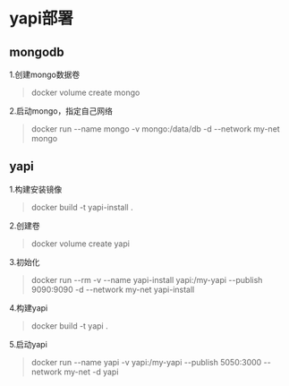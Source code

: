 # yapi部署

## mongodb

1.创建mongo数据卷
> docker volume create mongo

2.启动mongo，指定自己网络

> docker run --name mongo -v mongo:/data/db -d --network my-net mongo

## yapi

1.构建安装镜像
> docker build -t yapi-install .

2.创建卷
> docker volume create yapi

3.初始化
> docker run --rm -v --name yapi-install yapi:/my-yapi --publish 9090:9090 -d --network my-net yapi-install

4.构建yapi
> docker build -t yapi .

5.启动yapi
> docker run --name yapi -v yapi:/my-yapi --publish 5050:3000 --network my-net -d yapi

